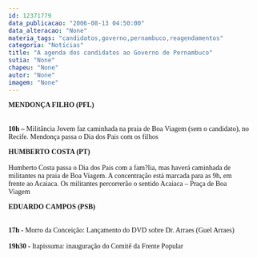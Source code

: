 ```yaml
---
id: 12371779
data_publicacao: "2006-08-13 04:50:00"
data_alteracao: "None"
materia_tags: "candidatos,governo,pernambuco,reagendamentos"
categoria: "Notícias"
title: "A agenda dos candidatos ao Governo de Pernambuco"
sutia: "None"
chapeu: "None"
autor: "None"
imagem: "None"
---
```

<p><P><FONT face=Verdana><STRONG>MENDONÇA FILHO (PFL)<BR></STRONG><BR><BR><STRONG>10h –</STRONG> Militância Jovem faz caminhada na praia de Boa Viagem (sem o candidato), no Recife. Mendonça passa o Dia dos Pais com os filhos<BR></FONT></P></p>
<p><P><FONT face=Verdana><STRONG>HUMBERTO COSTA (PT)<BR></STRONG><BR>Humberto Costa passa o Dia dos Pais com a fam?lia, mas haverá caminhada de<BR>militantes na praia de Boa Viagem. A concentração está marcada para as 9h, em<BR>frente ao Acaiaca. Os militantes percorrerão o sentido Acaiaca – Praça de Boa<BR>Viagem<BR></FONT></P></p>
<p><P><FONT face=Verdana><STRONG>EDUARDO CAMPOS (PSB)</STRONG></FONT></P></p>
<p><P><BR><FONT face=Verdana><STRONG>17h -</STRONG> Morro da Conceição: Lançamento do DVD sobre Dr. Arraes (Guel Arraes)<BR><BR><STRONG>19h30 -</STRONG> Itapissuma: inauguração do Comitê da Frente Popular</FONT></P> </p>
